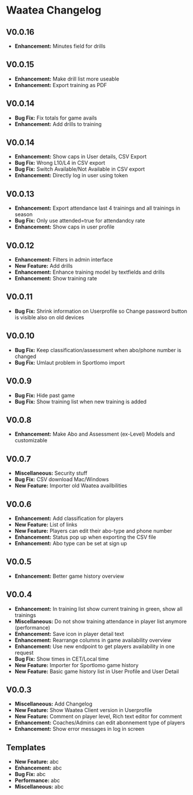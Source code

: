 # Waatea Changelog

## V0.0.16
- **Enhancement:** Minutes field for drills

## V0.0.15
- **Enhancement:** Make drill list more useable
- **Enhancement:** Export training as PDF


## V0.0.14
- **Bug Fix:** Fix totals for game avails
- **Enhancement:** Add drills to training


## V0.0.14
- **Enhancement:** Show caps in User details, CSV Export
- **Bug Fix:** Wrong L10/L4 in CSV export
- **Bug Fix:** Switch Available/Not Available in CSV export
- **Enhancement:** Directly log in user using token

## V0.0.13
- **Enhancement:** Export attendance last 4 trainings and all trainings in season
- **Bug Fix:** Only use attended=true for attendandcy rate
- **Enhancement:** Show caps in user profile

## V0.0.12
- **Enhancement:** Filters in admin interface
- **New Feature:** Add drills
- **Enhancement:** Enhance training model by textfields and drills
- **Enhancement:** Show training rate

## V0.0.11
- **Bug Fix:** Shrink information on Userprofile so Change password button is visible also on old devices

## V0.0.10
- **Bug Fix:** Keep classification/assessment when abo/phone number is changed
- **Bug Fix:** Umlaut problem in Sportlomo import

## V0.0.9
- **Bug Fix:** Hide past game
- **Bug Fix:** Show training list when new training is added

## V0.0.8
- **Enhancement:** Make Abo and Assessment (ex-Level) Models and customizable


## V0.0.7
- **Miscellaneous:** Security stuff
- **Bug Fix:** CSV download Mac/Windows
- **New Feature:** Importer old Waatea availbilities


## V0.0.6
- **Enhancement:** Add classification for players
- **New Feature:** List of links
- **New Feature:** Players can edit their abo-type and phone number
- **Enhancement:** Status pop up when exporting the CSV file
- **Enhancement:** Abo type can be set at sign up

## V0.0.5
- **Enhancement:** Better game history overview

## V0.0.4
- **Enhancement:** In training list show current training in green, show all trainings
- **Miscellaneous:** Do not show training attendance in player list anymore (performance)
- **Enhancement:** Save icon in player detail text
- **Enhancement:** Rearrange columns in game availability overview 
- **Enhancement:** Use new endpoint to get players availability in one request
- **Bug Fix:** Show times in CET/Local time
- **New Feature:** Importer for Sportlomo game history
- **New Feature:** Basic game history list in User Profile and User Detail

## V0.0.3
- **Miscellaneous:** Add Changelog
- **New Feature:** Show Waatea Client version in Userprofile
- **New Feature:** Comment on player level, Rich text editor for comment
- **Enhancement:** Coaches/Admins can edit abonnement type of players
- **Enhancement:** Show error messages in log in screen

## Templates
- **New Feature:** abc
- **Enhancement:** abc
- **Bug Fix:** abc
- **Performance:** abc
- **Miscellaneous:** abc

